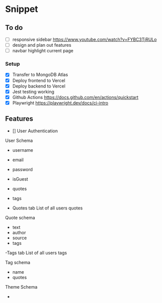 # Snippet

## To do

- [ ] responsive sidebar https://www.youtube.com/watch?v=FYBC3TjRULo
- [ ] design and plan out features
- [ ] navbar highlight current page

### Setup

- [x] Transfer to MongoDB Atlas
- [x] Deploy frontend to Vercel
- [x] Deploy backend to Vercel
- [x] Jest testing working
- [x] Github Actions https://docs.github.com/en/actions/quickstart
- [x] Playwright https://playwright.dev/docs/ci-intro

## Features

- [] User Authentication

User Schema

- username
- email
- password
- isGuest
- quotes
- tags

- Quotes tab
  List of all users quotes

Quote schema

- text
- author
- source
- tags

-Tags tab
List of all users tags

Tag schema

- name
- quotes

Theme Schema

-
